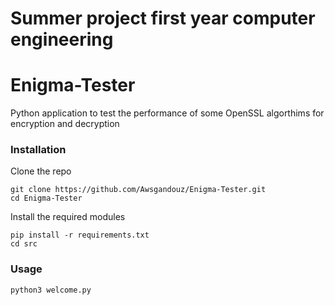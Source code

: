 # Summer project first year computer engineering
# Enigma-Tester
Python application to test the performance of some OpenSSL algorthims for encryption and decryption 

### Installation 

Clone the repo

```
git clone https://github.com/Awsgandouz/Enigma-Tester.git
cd Enigma-Tester
```

Install the required modules
```
pip install -r requirements.txt
cd src
```

### Usage 
```
python3 welcome.py
```
